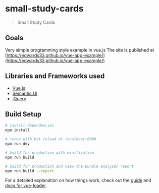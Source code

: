 # small-study-cards

> Small Study Cards

## Goals

Very simple programming style example in vue.js
The site is published at [https://edwards33.github.io/vue-app-example/](https://edwards33.github.io/vue-app-example/)

## Libraries and Frameworks used

* [Vue.js](https://vuejs.org)
* [Semantic UI](https://semantic-ui.com)
* [jQuery](https://jquery.com)

## Build Setup

``` bash
# install dependencies
npm install

# serve with hot reload at localhost:8080
npm run dev

# build for production with minification
npm run build

# build for production and view the bundle analyzer report
npm run build --report
```

For a detailed explanation on how things work, check out the [guide](http://vuejs-templates.github.io/webpack/) and [docs for vue-loader](http://vuejs.github.io/vue-loader).
